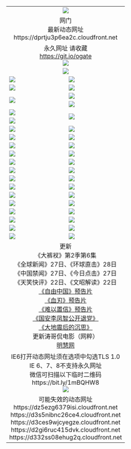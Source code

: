 ﻿<table>
  <tr></tr>
  <tr><td colspan=2 align=center><img src="https://dprtju3p6ea2c.cloudfront.net/Up/oGate.jpg" /></td></tr>
  <tr><td colspan=2 align=center>网门<br>最新动态网址
<br>https://dprtju3p6ea2c.cloudfront.net
    </td>
  </tr>
  <tr>
    <td colspan=2 align=center>永久网址 请收藏<br/><a href="https://git.io/ogate" target="_blank">https://git.io/ogate</a><br/><a href="https://dprtju3p6ea2c.cloudfront.net/Up/0WMGDL2.png" target="_blank"><img src="https://dprtju3p6ea2c.cloudfront.net/Up/0WMGD2.png"/></a></td>
    <!--td align=center>临时网址 微信用<br/><a href="https://bit.ly/1mBQHW8" target="_blank">https://bit.ly/1mBQHW8</a><br/><a href="https://dprtju3p6ea2c.cloudfront.net/Up/0WMGDL3.png" target="_blank"><img src="https://dprtju3p6ea2c.cloudfront.net/Up/0WMGD3.png"/></a></td-->
  </tr>
  <tr>
    <td colspan=2 align=center><a href="https://dprtju3p6ea2c.cloudfront.net/ogUP.aspx?name=0oGate.apk" target="_blank"><img src="https://dprtju3p6ea2c.cloudfront.net/Up/0WMAZ.jpg" /></a></td>
  </tr>
  <tr>
    <td><a href="https://dprtju3p6ea2c.cloudfront.net/ogNice.aspx" target="_blank"><img src="https://dprtju3p6ea2c.cloudfront.net/Up/0WCYY.jpg" /></a></td>
    <td><a href="https://dprtju3p6ea2c.cloudfront.net/onCO.aspx?ob=600%E4%BA%8B%E7%89%A9&op=%E5%A2%9E%E5%88%A0%E6%94%B9&args=WH1~%23%E7%B1%BB%E5%9E%8B6%E6%96%B0%E9%97%BB%7c%23%E7%B1%BB%E5%9E%8B6%E8%AF%84%E8%AE%BA&mode=" target="_blank"><img src="https://dprtju3p6ea2c.cloudfront.net/Up/0WZTT.jpg" /></a></td> 
  </tr>
  <tr>
    <td><a href="https://dprtju3p6ea2c.cloudfront.net/ogDY.aspx" target="_blank"><img src="https://dprtju3p6ea2c.cloudfront.net/Up/0FK.jpg" /></a></td>
    <td><a href="https://dprtju3p6ea2c.cloudfront.net/ogST.aspx" target="_blank"><img src="https://dprtju3p6ea2c.cloudfront.net/Up/0ST.jpg" /></a></td> 
  </tr>
  <tr>
    <td rowspan=2><a href="https://dprtju3p6ea2c.cloudfront.net/ogUP.aspx?name=WJ.mp4&count=480P:1" target="_blank"><img src="https://dprtju3p6ea2c.cloudfront.net/Up/WJ.jpg" /></a></td>
    <td><a href="https://dprtju3p6ea2c.cloudfront.net/ogUP.aspx?name=11DKC.mp4&count=T:2,2:6,1:16" target="_blank"><img src="https://dprtju3p6ea2c.cloudfront.net/Up/11DKC.jpg" /></a></td> 
  </tr>
  <tr>
    <td><a href="https://dprtju3p6ea2c.cloudfront.net/ogUP.aspx?name=LRSH.mp4&count=W:13,2:10" target="_blank"><img src="https://dprtju3p6ea2c.cloudfront.net/Up/LRSH.jpg" /></a></td>
  </tr>
  <tr>
    <td><a href="https://dprtju3p6ea2c.cloudfront.net/ogUP.aspx?name=JQR.mp4&count=2" target="_blank"><img src="https://dprtju3p6ea2c.cloudfront.net/Up/JQR.jpg" /></a></td>   
    <td rowspan=2><a href="https://dprtju3p6ea2c.cloudfront.net/ogUP.aspx?name=JP.mp4&count=9" target="_blank"><img src="https://dprtju3p6ea2c.cloudfront.net/Up/JP.jpg" /></td>
  </tr>
  <tr>
    <td><div><a href="https://dprtju3p6ea2c.cloudfront.net/ogUP.aspx?name=LRWS.mp4&count=7B:7,6B:44,5A:10,5B:35,4A:14,4B:19,3A:10,3B:26,2A:16,2B:21,1A:23,1B:29&current=7B:7" target="_blank"><img src="https://dprtju3p6ea2c.cloudfront.net/Up/LRWS.jpg" /></a></td>
  </tr>
  <tr>
    <td><a href="https://dprtju3p6ea2c.cloudfront.net/ogUP.aspx?name=SSZJ.mp4&count=SP:6,480P:8" target="_blank"><img src="https://dprtju3p6ea2c.cloudfront.net/Up/SSZJ.jpg" /></a></td>
    <td><a href="https://dprtju3p6ea2c.cloudfront.net/ogUP.aspx?name=WH.mp4" target="_blank"><img src="https://dprtju3p6ea2c.cloudfront.net/Up/WH.jpg" /></a></td>
  </tr>
  <tr>
    <td><a href="https://dprtju3p6ea2c.cloudfront.net/ogUP.aspx?name=ZY.mp4&count=2015:16" target="_blank"><img src="https://dprtju3p6ea2c.cloudfront.net/Up/ZY.jpg" /></a</td>
    <td><a href="https://dprtju3p6ea2c.cloudfront.net/ogUP.aspx?name=XTFY.mp4&count=B:2,A:24" target="_blank"><img src="https://dprtju3p6ea2c.cloudfront.net/Up/XTFY.jpg" /></a></td>
  </tr>
  <tr>
    <td><a href="https://dprtju3p6ea2c.cloudfront.net/ogUP.aspx?name=1LYF.mp4&count=2" target="_blank"><img src="https://dprtju3p6ea2c.cloudfront.net/Up/1LYF0.jpg" /></a></td>
    <td><a href="https://dprtju3p6ea2c.cloudfront.net/ogUP.aspx?name=1ZGC.mp4&count=6" target="_blank"><img src="https://dprtju3p6ea2c.cloudfront.net/Up/1ZGC0.jpg" /></a></td>
  </tr>
  <tr>
    <td><a href="https://dprtju3p6ea2c.cloudfront.net/ogUP.aspx?name=1ZKM.mp4&count=3&current=3" target="_blank"><img src="https://dprtju3p6ea2c.cloudfront.net/Up/1ZKM0.jpg" /></a></td>  
    <td><a href="https://dprtju3p6ea2c.cloudfront.net/ogUP.aspx?name=1WWY.mp4&count=6&current=6" target="_blank"><img src="https://dprtju3p6ea2c.cloudfront.net/Up/1WWY0.jpg" /></a></td>
  </tr>
  <tr>
    <td><a href="https://dprtju3p6ea2c.cloudfront.net/ogUP.aspx?name=10JGY.mp4&count=3" target="_blank"><img src="https://dprtju3p6ea2c.cloudfront.net/Up/10JGY0.jpg" /></a></td>
    <td><a href="https://dprtju3p6ea2c.cloudfront.net/ogUP.aspx?name=10CYS.mp4&count=2" target="_blank"><img src="https://dprtju3p6ea2c.cloudfront.net/Up/10CYS0.jpg" /></a></td>
  </tr>
  <tr>
    <td><a href="https://dprtju3p6ea2c.cloudfront.net/ogUP.aspx?name=4SQQ.mp4&count=201602:20,201601:21&current=201602:20" target="_blank"><img src="https://dprtju3p6ea2c.cloudfront.net/Up/4SQQ0.jpg"/></a></td>
    <td><a href="https://dprtju3p6ea2c.cloudfront.net/ogUP.aspx?name=4SHQ.mp4&count=201602:26,201601:28&current=201602:26" target="_blank"><img src="https://dprtju3p6ea2c.cloudfront.net/Up/4SHQ0.jpg"/></a></td>
  </tr>
  <tr>
    <td><a href="https://dprtju3p6ea2c.cloudfront.net/ogUP.aspx?name=4SZG.mp4&count=201602:20,201601:23&current=201602:20" target="_blank"><img src="https://dprtju3p6ea2c.cloudfront.net/Up/4SZG0.jpg"/></a></td>
    <td><a href="https://dprtju3p6ea2c.cloudfront.net/ogUP.aspx?name=4SDJ.mp4&count=201602A:23,201602B:7,201601A:48,201601B:6&current=201602A:23" target="_blank"><img src="https://dprtju3p6ea2c.cloudfront.net/Up/4SDJ0.jpg"/></a></td>
  </tr>
  <tr>
    <td><a href="https://dprtju3p6ea2c.cloudfront.net/ogUP.aspx?name=4CTX.mp4&count=201602:3,201601:4&current=201602:3" target="_blank"><img src="https://dprtju3p6ea2c.cloudfront.net/Up/4CTX0.jpg"/></a></td>
    <td><a href="https://dprtju3p6ea2c.cloudfront.net/ogUP.aspx?name=4CWZ.mp4&count=201602:3,201601:4&current=201602:3" target="_blank"><img src="https://dprtju3p6ea2c.cloudfront.net/Up/4CWZ0.jpg"/></a></td>
  </tr>
  <tr>
    <td><a href="https://dprtju3p6ea2c.cloudfront.net/onUP.aspx?name=https://dwsfx5awq5vcc.cloudfront.net/" target="_blank"><img src="https://dprtju3p6ea2c.cloudfront.net/Up/0DTW.jpg"/></a></td>
    <td><a href="https://dprtju3p6ea2c.cloudfront.net/onUP.aspx?name=https://d240ns8up8earz.cloudfront.net/acenter/" target="_blank"><img src="https://dprtju3p6ea2c.cloudfront.net/Up/0TDW.jpg" /></a></td>
  </tr>
  <tr>
    <td><a href="https://dprtju3p6ea2c.cloudfront.net/onUP.aspx?name=https://d4508d6vomz2p.cloudfront.net/gb/nsc413.htm" target="_blank"><img src="https://dprtju3p6ea2c.cloudfront.net/Up/0DJY.jpg" /></a></td>
    <td><a href="https://dprtju3p6ea2c.cloudfront.net/onUP.aspx?name=https://d3bxwq7vzudb5l.cloudfront.net/xtr/gb/prog204.html" target="_blank"><img src="https://dprtju3p6ea2c.cloudfront.net/Up/0XTR.jpg" /></a></td>
  </tr>
  <tr>
    <td><a href="https://dprtju3p6ea2c.cloudfront.net/onUP.aspx?name=https://d3aj00iefsmfgc.cloudfront.net/" target="_blank"><img src="https://dprtju3p6ea2c.cloudfront.net/Up/0MHW.jpg" /></a></td>
    <td><a href="https://dprtju3p6ea2c.cloudfront.net/onUP.aspx?name=https://d1lcj91uv80klr.cloudfront.net/" target="_blank"><img src="https://dprtju3p6ea2c.cloudfront.net/Up/0ZJW.jpg" /></a></td>
  </tr>
  <tr>
    <td><a href="https://dprtju3p6ea2c.cloudfront.net/ogUP.aspx?name=0FG.zip" target="_blank"><img src="https://dprtju3p6ea2c.cloudfront.net/Up/0FG.jpg" /></a></td>
    <td><a href="https://dprtju3p6ea2c.cloudfront.net/ogUP.aspx?name=0FGA.apk" target="_blank"><img src="https://dprtju3p6ea2c.cloudfront.net/Up/0FGA.jpg" /></a></td>
  </tr>
  <tr>
    <td><a href="https://dprtju3p6ea2c.cloudfront.net/ogUP.aspx?name=0U.zip" target="_blank"><img src="https://dprtju3p6ea2c.cloudfront.net/Up/0U.jpg" /></a></td>
    <td><a href="https://dprtju3p6ea2c.cloudfront.net/ogUP.aspx?name=0UA.apk" target="_blank"><img src="https://dprtju3p6ea2c.cloudfront.net/Up/0UA.jpg" /></a></td>
  </tr>
  <tr>
    <td><a href="https://dprtju3p6ea2c.cloudfront.net/ogUP.aspx?name=0iPPOTV.zip" target="_blank"><img src="https://dprtju3p6ea2c.cloudfront.net/Up/0iPPOTV.jpg" /></a></td>
    <td><a href="https://dprtju3p6ea2c.cloudfront.net/ogUP.aspx?name=0iNTD.apk" target="_blank"><img src="https://dprtju3p6ea2c.cloudfront.net/Up/0iNTD.jpg" /></a></td>
  </tr>
  <tr>
    <td colspan=2 align=center>更新<br>
      《大裤衩》第2季第6集<br>
      《全球新闻》27日、《环球直击》28日<br>
      《中国禁闻》27日、《今日点击》27日<br>
      《天笑快评》22日、《文昭解读》22日<br>
      <a href="https://dprtju3p6ea2c.cloudfront.net/ogUP.aspx?name=11ZYZG0.mp4" target="_blank">《自由中国》预告片</a><br>
      <a href="https://dprtju3p6ea2c.cloudfront.net/ogUP.aspx?name=11XR.mp4" target="_blank">《血刃》预告片</a><br>
      <a href="https://dprtju3p6ea2c.cloudfront.net/ogUP.aspx?name=11NYZX.mp4&count=2" target="_blank">《难以置信》预告片</a><br>
      <a href="https://dprtju3p6ea2c.cloudfront.net/ogUP.aspx?name=4LFZ.mp4" target="_blank">《国安李凤智公开退党》</a><br>
      <a href="https://dprtju3p6ea2c.cloudfront.net/ogUP.aspx?name=4DDZHDCS.mp4" target="_blank">《大地震后的沉思》</a><br>
      更新涛哥侃电影（网粹）<br>
      <a href="https://dprtju3p6ea2c.cloudfront.net/onUP.aspx?name=https://www.minghui.org/" target="_blank">明慧网</a></td>
    </td>
  </tr>
  <tr>
    <td colspan=2 align=center>IE6打开动态网址须在选项中勾选TLS 1.0<br/>IE 6、7、8不支持永久网址<br/>
      微信可扫描以下临时二维码<br/>https://bit.ly/1mBQHW8<br/><a href="https://dprtju3p6ea2c.cloudfront.net/Up/0WMGDL3.png" target="_blank"><img src="https://dprtju3p6ea2c.cloudfront.net/Up/0WMGD3.png"/></a><br>
  </tr>
  <tr>
    <td colspan=2 align=center>可能失效的动态网址
<br>https://dz5ezg6379isi.cloudfront.net
<br>https://d3s5nibnc26ce4.cloudfront.net
<br>https://d3ces9wjcyegze.cloudfront.net
<br>https://d2gi6ruc415dvk.cloudfront.net
<br>https://d332ss08ehug2q.cloudfront.net
    </td>
  </tr>
</table>
